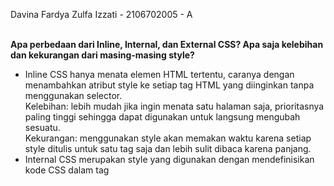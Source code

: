 Davina Fardya Zulfa Izzati - 2106702005 - A<br/><br/>

**Apa perbedaan dari Inline, Internal, dan External CSS? Apa saja kelebihan dan kekurangan dari masing-masing style?**<br/>
* Inline CSS hanya menata elemen HTML tertentu, caranya dengan menambahkan atribut style ke setiap tag HTML yang diinginkan tanpa menggunakan selector.<br/>
Kelebihan: lebih mudah jika ingin menata satu halaman saja, prioritasnya paling tinggi sehingga dapat digunakan untuk langsung mengubah sesuatu.<br/>
Kekurangan: menggunakan style akan memakan waktu karena setiap style ditulis untuk satu tag saja dan lebih sulit dibaca karena panjang.<br/>
* Internal CSS merupakan style yang digunakan dengan mendefinisikan kode CSS dalam tag <style> di bagian `<head>` dokumen HTML.<br/>
Kelebihan: lebih cepat dan efektif untuk menata satu halaman, tidak memerlukan dokumen CSS yang berbeda.<br/>
Kekurangan: kurang efektif untuk menata banyak halaman, meningkatkan waktu memuat halaman tersebut.<br/>
* External CSS memuat kode CSS untuk menata berkas-dokumen HTML secara terpisah dengan format dokumen .css.<br/>
Kelebihan: efektif untuk menata situs yang besar, bisa digunakan ke banyak dokumen HTML, struktur pada dokumen HTML lebih rapi karena hanya perlu import style-nya.<br/>
Kekurangan: membutuhkan waktu akses styling dari dokumen .css, tidak efektif jika situs hanya memiliki satu halaman saja.<br/>

**Jelaskan tag HTML5 yang kamu ketahui.**<br/>
- `<button>` membuat tombol yang dapat diklik
- `<div>` menentukan bagian styling dalam dokumen
- `<head>` mendefinisikan bagian atas dokumen yang berisi informasi awal seperti judul
- `<h1> ... <h6>` mendefinisikan heading HTML
- `<html>` mendefinisikan root dokumen HTML
- `<table>` mendefinisikan tabel
- `<title>` mendefinisikan judul dokumen

**Jelaskan tipe-tipe CSS selector yang kamu ketahui**<br/>
* ID Selectors menggunakan ID sebagai selector pada tag, diawali dengan #
* Classes selectors menggunakan class sebagai selector, selector diawali dengan .
* Element selectors menggunakan tag HTML sebagai selector untuk mengubah properti dalam tag tersebut<br/>
Prioritas selector tertinggi dimulai dari yang paling atas.<br/>

**Jelaskan bagaimana cara kamu mengimplementasikan checklist di atas.**<br/>
* Menambahkan kode untuk menggunakan Bootstrap ke base.html
* Mendefinisikan class yang ingin dipakai untuk styling
* Mendesain card untuk task pada todolist.html
* Mendesain button dengan Bootstrap
* Mendesain halaman login melalui dokumen login.html
* Mendesain halaman add task melalui dokumen create-task.